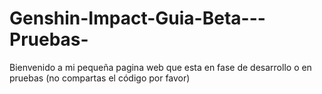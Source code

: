 # Genshin-Impact-Guia-Beta---Pruebas-
Bienvenido a mi pequeña pagina web que esta en fase de desarrollo o en pruebas (no compartas el código por favor)
